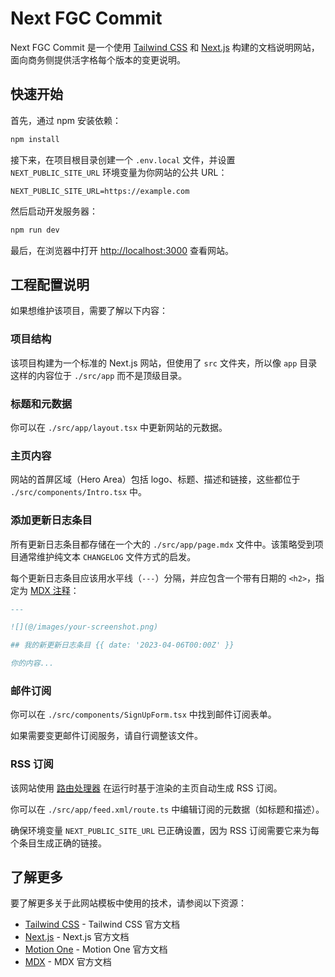 # Next FGC Commit

Next FGC Commit 是一个使用 [Tailwind CSS](https://tailwindcss.com) 和 [Next.js](https://nextjs.org) 构建的文档说明网站，面向商务侧提供活字格每个版本的变更说明。

## 快速开始

首先，通过 npm 安装依赖：

```bash
npm install
```

接下来，在项目根目录创建一个 `.env.local` 文件，并设置 `NEXT_PUBLIC_SITE_URL` 环境变量为你网站的公共 URL：

```
NEXT_PUBLIC_SITE_URL=https://example.com
```

然后启动开发服务器：

```bash
npm run dev
```

最后，在浏览器中打开 [http://localhost:3000](http://localhost:3000) 查看网站。

## 工程配置说明

如果想维护该项目，需要了解以下内容：

### 项目结构

该项目构建为一个标准的 Next.js 网站，但使用了 `src` 文件夹，所以像 `app` 目录这样的内容位于 `./src/app` 而不是顶级目录。

### 标题和元数据

你可以在 `./src/app/layout.tsx` 中更新网站的元数据。

### 主页内容

网站的首屏区域（Hero Area）包括 logo、标题、描述和链接，这些都位于 `./src/components/Intro.tsx` 中。

### 添加更新日志条目

所有更新日志条目都存储在一个大的 `./src/app/page.mdx` 文件中。该策略受到项目通常维护纯文本 `CHANGELOG` 文件方式的启发。

每个更新日志条目应该用水平线（`---`）分隔，并应包含一个带有日期的 `<h2>`，指定为 [MDX 注释](https://github.com/bradlc/mdx-annotations)：

```md
---

![](@/images/your-screenshot.png)

## 我的新更新日志条目 {{ date: '2023-04-06T00:00Z' }}

你的内容...
```

### 邮件订阅

你可以在 `./src/components/SignUpForm.tsx` 中找到邮件订阅表单。

如果需要变更邮件订阅服务，请自行调整该文件。

### RSS 订阅

该网站使用 [路由处理器](https://nextjs.org/docs/app/building-your-application/routing/router-handlers) 在运行时基于渲染的主页自动生成 RSS 订阅。

你可以在 `./src/app/feed.xml/route.ts` 中编辑订阅的元数据（如标题和描述）。

确保环境变量 `NEXT_PUBLIC_SITE_URL` 已正确设置，因为 RSS 订阅需要它来为每个条目生成正确的链接。

## 了解更多

要了解更多关于此网站模板中使用的技术，请参阅以下资源：

- [Tailwind CSS](https://tailwindcss.com/docs) - Tailwind CSS 官方文档
- [Next.js](https://nextjs.org/docs) - Next.js 官方文档
- [Motion One](https://motion.dev/) - Motion One 官方文档
- [MDX](https://mdxjs.com/) - MDX 官方文档
